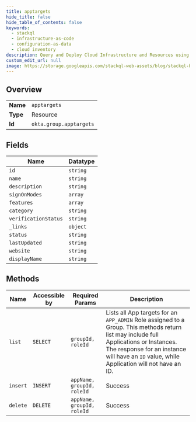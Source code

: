 ```yaml
---
title: apptargets
hide_title: false
hide_table_of_contents: false
keywords:
  - stackql
  - infrastructure-as-code
  - configuration-as-data
  - cloud inventory
description: Query and Deploy Cloud Infrastructure and Resources using SQL
custom_edit_url: null
image: https://storage.googleapis.com/stackql-web-assets/blog/stackql-blog-post-featured-image.png
---
```

  
    

## Overview
<table><tbody>
<tr><td><b>Name</b></td><td><code>apptargets</code></td></tr>
<tr><td><b>Type</b></td><td>Resource</td></tr>
<tr><td><b>Id</b></td><td><code>okta.group.apptargets</code></td></tr>
</tbody></table>

## Fields
| Name | Datatype |
| ---- | -------- |
| `id` | `string` |
| `name` | `string` |
| `description` | `string` |
| `signOnModes` | `array` |
| `features` | `array` |
| `category` | `string` |
| `verificationStatus` | `string` |
| `_links` | `object` |
| `status` | `string` |
| `lastUpdated` | `string` |
| `website` | `string` |
| `displayName` | `string` |
## Methods
| Name | Accessible by | Required Params | Description |
| ---- | ------------- | --------------- | ----------- |
| `list` | `SELECT` | `groupId, roleId` | Lists all App targets for an `APP_ADMIN` Role assigned to a Group. This methods return list may include full Applications or Instances. The response for an instance will have an `ID` value, while Application will not have an ID. |
| `insert` | `INSERT` | `appName, groupId, roleId` | Success |
| `delete` | `DELETE` | `appName, groupId, roleId` | Success |
